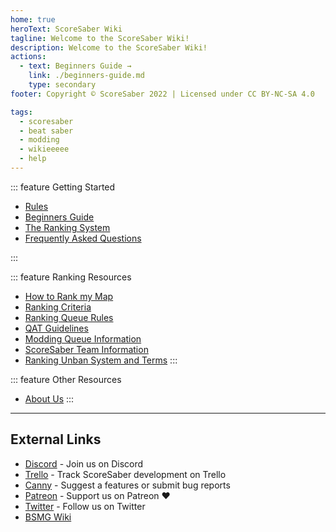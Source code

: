 ```yaml
---
home: true
heroText: ScoreSaber Wiki
tagline: Welcome to the ScoreSaber Wiki!
description: Welcome to the ScoreSaber Wiki!
actions:
  - text: Beginners Guide →
    link: ./beginners-guide.md
    type: secondary
footer: Copyright © ScoreSaber 2022 | Licensed under CC BY-NC-SA 4.0

tags:
  - scoresaber
  - beat saber
  - modding
  - wikieeeee
  - help
---
```


<!-- markdownlint-disable MD041 -->
<!-- markdownlint-disable MD033 -->
<div class='features'>

::: feature Getting Started

* [Rules](./rules.md)
* [Beginners Guide](./beginners-guide.md)
* [The Ranking System](./ranking-system.md)
* [Frequently Asked Questions](./faq.md)

:::

::: feature Ranking Resources

* [How to Rank my Map](./ranking/how-to-rank-map.md)
* [Ranking Criteria](./ranking/criteria)
* [Ranking Queue Rules](./ranking/ranking-queue-rules.md)
* [QAT Guidelines](./ranking/qat-guidelines.md)
* [Modding Queue Information](./ranking/modding-queue-information.md)
* [ScoreSaber Team Information](./ranking/scoresaber-team-information.md)
* [Ranking Unban System and Terms](./ranking/ranking-unban-system-and-terms.md)
:::

::: feature Other Resources

* [About Us](./about-us.md)
:::

</div>

---

<h2 class='noborder'>External Links</h2>
<!-- markdownlint-enable MD033 -->

* [Discord](https://discord.gg/scoresaber) - Join us on Discord
* [Trello](https://trello.com/b/Jd9EdIml/scoresaber-development) - Track ScoreSaber development on Trello
* [Canny](https://scoresaber.canny.io/) - Suggest a features or submit bug reports
* [Patreon](https://patreon.com/scoresaber) - Support us on Patreon ❤️
* [Twitter](https://patreon.com/scoresaber) - Follow us on Twitter
* [BSMG Wiki](https://bsmg.wiki/)
